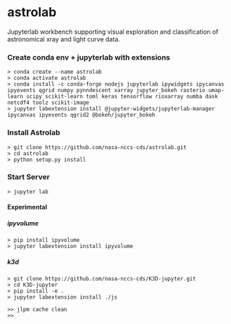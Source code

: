 # astrolab
Jupyterlab workbench supporting visual exploration and classification of astronomical xray and light curve data.

### Create conda env + jupyterlab with extensions
   
    > conda create --name astrolab
    > conda activate astrolab
    > conda install -c conda-forge nodejs jupyterlab ipywidgets ipycanvas ipyevents qgrid numpy pynndescent xarray jupyter_bokeh rasterio umap-learn scipy scikit-learn toml keras tensorflow rioxarray numba dask netcdf4 toolz scikit-image
    > jupyter labextension install @jupyter-widgets/jupyterlab-manager  ipycanvas ipyevents qgrid2 @bokeh/jupyter_bokeh 

### Install Astrolab

    > git clone https://github.com/nasa-nccs-cds/astrolab.git
    > cd astrolab
    > python setup.py install
       
### Start Server

    > jupyter lab 
    
    
 
 
 
 
#### Experimental
    
##### ipyvolume
    > pip install ipyvolume
    > jupyter labextension install ipyvolume

##### k3d    
    > git clone https://github.com/nasa-nccs-cds/K3D-jupyter.git
    > cd K3D-jupyter
    > pip install -e .
    > jupyter labextension install ./js 
    
    >> jlpm cache clean
    >> 
   
